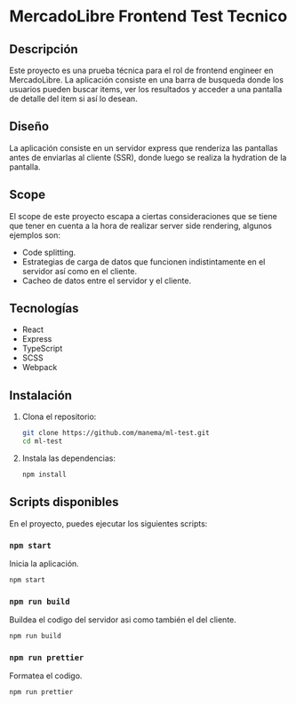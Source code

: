 # MercadoLibre Frontend Test Tecnico

## Descripción

Este proyecto es una prueba técnica para el rol de frontend engineer en MercadoLibre. La aplicación consiste en una barra de busqueda donde los usuarios pueden buscar items, ver los resultados y acceder a una pantalla de detalle del item si así lo desean.

## Diseño
La aplicación consiste en un servidor express que renderiza las pantallas antes de enviarlas al cliente (SSR), 
donde luego se realiza la hydration de la pantalla.

## Scope
El scope de este proyecto escapa a ciertas consideraciones que se tiene que tener en cuenta a la hora de realizar server side rendering, algunos ejemplos son:
- Code splitting.
- Estrategias de carga de datos que funcionen indistintamente en el servidor así como en el cliente.
- Cacheo de datos entre el servidor y el cliente.

## Tecnologías
- React
- Express
- TypeScript
- SCSS
- Webpack

## Instalación

1. Clona el repositorio:
    ```bash
    git clone https://github.com/manema/ml-test.git 
    cd ml-test
    ```

2. Instala las dependencias:
    ```bash
    npm install
    ```

## Scripts disponibles

En el proyecto, puedes ejecutar los siguientes scripts:

### `npm start`

Inicia la aplicación.

```bash
npm start
```

### `npm run build`

Buildea el codigo del servidor asi como también el del cliente.

```bash
npm run build
```

### `npm run prettier`

Formatea el codigo.

```bash
npm run prettier
```
